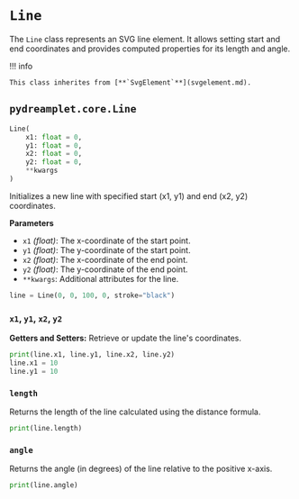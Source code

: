 # `Line`

The `Line` class represents an SVG line element. It allows setting start and end coordinates and provides computed properties for its length and angle.

!!! info

    This class inherites from [**`SvgElement`**](svgelement.md).

## <span class=class></span>`pydreamplet.core.Line`

```py
Line(
    x1: float = 0,
    y1: float = 0,
    x2: float = 0,
    y2: float = 0,
    **kwargs
)
```

Initializes a new line with specified start (x1, y1) and end (x2, y2) coordinates.

<span class="param">**Parameters**</span>

- `x1` *(float)*: The x-coordinate of the start point.
- `y1` *(float)*: The y-coordinate of the start point.
- `x2` *(float)*: The x-coordinate of the end point.
- `y2` *(float)*: The y-coordinate of the end point.
- `**kwargs`: Additional attributes for the line.

```py
line = Line(0, 0, 100, 0, stroke="black")
```
### <span class="prop"></span>`x1`, `y1`, `x2`, `y2`

**Getters and Setters:** Retrieve or update the line's coordinates.

```py
print(line.x1, line.y1, line.x2, line.y2)
line.x1 = 10
line.y1 = 10
```

### <span class="prop"></span>`length`

Returns the length of the line calculated using the distance formula.

```py
print(line.length)
```

### <span class="prop"></span>`angle`

Returns the angle (in degrees) of the line relative to the positive x-axis.

```py
print(line.angle)
```
